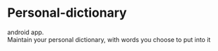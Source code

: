 # Personal-dictionary
android app.
<br>Maintain your personal dictionary, with words you choose to put into it<br>
